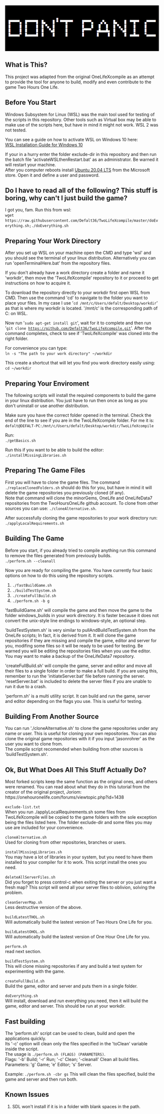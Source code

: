 
<p><img alt="Friendly Advice" title="" src="exclude-dir/cover.png" /></p>

<h2>What is This?</h2>
<p>
This project was adapted from the original OneLifeXcompile as an attempt to provide the tool for anyone to build, modify and even contribute
to the game Two Hours One Life.
</p>

<h2>Before You Start</h2>
<p>
Windows Subsystem for Linux (WSL) was the main tool used for testing of the scripts
in this repository. Other tools such as Virtual box may be able to make use of the
scripts here, but have in mind it might not work. WSL 2 was not tested.
</p>

<p>
You can see a guide on how to activate WSL on Windows 10 here:<br />
<a href="https://docs.microsoft.com/en-us/windows/wsl/install-win10">WSL Installation Guide for Windows 10</a>
</p>

<p>
If your in a hurry enter the folder exclude-dir in this repository and then run the batch file
'activateWSLthenRestart.bat' as an administrator. Be warned it will restart your machine.<br />
After you computer reboots install <a href="https://www.microsoft.com/store/apps/9n6svws3rx71">Ubuntu 20.04 LTS</a> from the Microsoft
store. Open it and define a user and password.<br />
</p>

<h2>Do I have to read all of the following? This stuff is boring, why can't I just build the game?</h2>
<p>
I got you, fam. Run this from wsl: <br />
<code>wget https://raw.githubusercontent.com/Defalt36/TwoLifeXcompile/master/doEverything.sh;./doEverything.sh</code>
</p>

<h2>Preparing Your Work Directory</h2>
<p>
After you set up WSL on your machine open the CMD and type 'wsl' and you should see
the terminal of your linux distribution. Alternatively you can run 'openTerminalHere.bat'
from the repository files.
</p>

<p>
If you don't already have a work directory create a folder and name it 'workdir', then move
the 'TwoLifeXcompile' repository to it or proceed to get instructions on how to acquire it.
</p>

<p>
To download the repository directly to your workdir first open WSL from CMD. Then use the
command 'cd' to navigate to the folder you want to place your files. In
my case I use '<code>cd /mnt/c/Users/defalt/Desktop/workdir</code>' as that is where my workdir
is located. '/mnt/c' is the corresponding path of C: on WSL.<br />

Now run '<code>sudo apt-get install git</code>', wait for it to complete and then run
'<code>git clone https://github.com/Defalt36/TwoLifeXcompile.git</code>'.
After the command completes, check to see if 'TwoLifeXcompile' was cloned into the right folder.
</p>

<p>
For convenience you can type:<br />
<code>ln -s "The path to your work directory" ~/workdir</code><br />

This create a shortcut that will let you find you work directory easily using:<br />
<code>cd ~/workdir</code>
</p>

<h2>Preparing Your Enviroment</h2>

<p>
The following scripts will install the required components to build the game in your
linux distribution. You just have to run then once as long as you don't uninstall or
use another distribution.
</p>

<p>
Make sure you have the correct folder opened in the terminal. Check the end of the line
to see if you are in the TwoLifeXcompile folder.
For me it is: <br />
<code>defalt@DEFALT-PC:/mnt/c/Users/defalt/Desktop/workdir/TwoLifeXcompile</code><br />
</p>

Run:<br />
<code>./getBasics.sh</code><br />

Run this if you want to be able to build the editor:<br />
<code>./installMissingLibraries.sh</code><br />
</p>

<h2>Preparing The Game Files</h2>

<p>
First you will have to clone the game files. The command <code>./replaceClonedFolders.sh</code>
should do this for you, but have in mind it will delete the game repositories you
previously cloned (if any).<br />
Note that command will clone the minorGems, OneLife and OneLifeData7 repositories from the
TwoHoursOneLife github account. To clone from other sources you can use:
<code>./cloneAlternative.sh</code>.
</p>

<p>
After successfully cloning the game repositories to your work directory run:<br />
<code>./applyLocalRequirements.sh</code><br />
</p>

<h2>Building The Game</h2>
<p>
Before you start, if you already tried to compile anything run this command to remove
the files generated from previously builds.<br />
<code>./perform.sh --cleanall</code>
</p>

<p>
Now you are ready for compiling the game. You have currently four basic options on how
to do this using the repository scripts.
</p>

<p>
<ol>
<li><code>./fastBuildGame.sh</code></li>
<li><code>./buildTestSystem.sh</code></li>
<li><code>./createFullBuild.sh</code></li>
<li><code>./perform.sh -b g</code></li>
</ol>
</p>

<p>

'fastBuildGame.sh' will compile the game and then move the game to the folder windows_builds in your work directory.
It is faster because it does not convert the unix-style line endings to windows-style, an optional step.<br />

'buildTestSystem.sh' is very similar to pullAndBuildTestSystem.sh from the OneLife scripts; In
fact, it is derived from it. It will clone the game repositories if they are missing and compile
the game, editor and server for you, modifing some files so it will be ready to be used for
testing. Be warned you will be editing the repositories files when you use the editor. You may
want to make a backup of the OneLifeData7 repository.

'createFullBuild.sh' will compile the game, server and editor and move all their files to a single
folder in order to make a full build. If you are using this, remember to run the 'initiateServer.bat'
file before running the server. 'resetServer.bat' is included to delete the server files if you are
unable to run it due to a crash.

'perform.sh' is a multi utility script. It can build and run the game, server and editor depending on
the flags you use. This is useful for testing.

</p>

<h2>Building From Another Source</h2>

<p>
You can run './cloneAlternative.sh' to clone the game repositories under any name or user.
This is useful for cloning your own repositories. You can also clone the original game
repositories with it if you input 'jasonrohrer' as the user you want to clone from.<br />
The compile script recomended when building from other sources is 'buildTestSystem.sh'.
</p>

<h2>Ok, But What Does All This Stuff Actually Do?</h2>

<p>
Most forked scripts keep the same function as the original ones, and others were renamed. You can read about what
they do in this tutorial from the creator of the original project, Joriom:
https://onehouronelife.com/forums/viewtopic.php?id=1438
</p>

<p>
<code>exclude-list.txt</code><br />
When you run ./applyLocalRequirements.sh some files from TwoLifeXcompile will be copied to
the game folders with the sole exception being the files listed here. The folder exclude-dir
and some files you may use are included for your convenience.
</p>

<p>
<code>cloneAlternative.sh</code><br />
Used for cloning from other repositories, branches or users.
</p>

<p>
<code>installMissingLibraries.sh</code><br />
You may have a lot of libraries in your system, but you need to have them installed
to your compiler for it to work. This script install the ones you need.
</p>

<p>
<code>deleteAllServerFiles.sh</code><br />
Did you forget to press control-c when exiting the server or you just want a fresh map? This script
will send all your server files to oblivion, solving the problem.
</p>

<p>
<code>cleanServerMap.sh</code><br />
Less destructive version of the above.
</p>

<p>
<code>buildLatestTHOL.sh</code><br />
Will automatically build the lastest version of Two Hours One Life for you.
</p>

<p>
<code>buildLatestOHOL.sh</code><br />
Will automatically build the lastest version of One Hour One Life for you.
</p>

<p>
<code>perform.sh</code><br />
read next section.
</p>

<p>
<code>buildTestSystem.sh</code><br />
This will clone missing repositories if any and build a test system for experimenting with
the game.
</p>

<p>
<code>createFullBuild.sh</code><br />
Build the game, editor and server and puts them in a single folder.
</p>

<p>
<code>doEverything.sh</code><br />
Will install, download and run everything you need, then it will
build the game, editor and server. This should be run at your workdir.
</p>

<h2>Fast building</h2>

<p>
The 'perform.sh' script can be used to clean, build and open the applications quickly.<br />
Its '-c' option will clean only the files specified in the 'toClean' variable inside the script.<br />
The usage is <code>./perform.sh (FLAGS) (PARAMETERS)</code>.<br />
Flags: '-b' Build; '-r' Run; '-c' Clean; '-cleanall' Clean all build files.<br />
Parameters: 'g' Game; 'e' Editor; 's' Server.<br />
</p>

<p>
Example: <code>./perform.sh -cbr gs</code> This will clean the files specified, build the game and
server and then run both.
</p>

<h2>Known Issues</h2>

<p>
<ol>
<li>SDL won't install if it is in a folder with blank spaces in the path.</li>
</ol>
</p>
